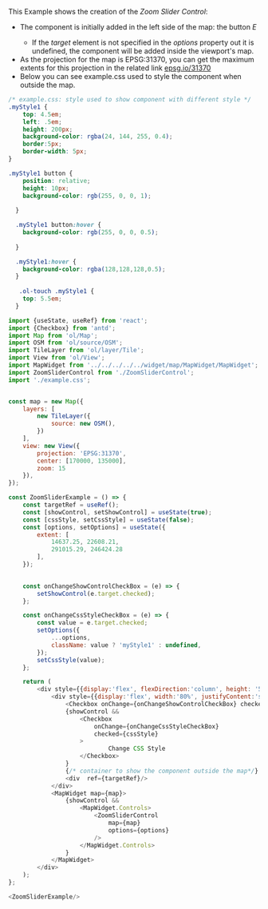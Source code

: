 <p>This Example shows the creation of the <i>Zoom Slider Control</i>:</p>
<ul>
    <li>
        The component is initially added in the left side of 
        the map: the button <i>E</i>
    </li>
    <ul>
        <li>
            If the <i>target</i> element is not specified in
            the <i>options</i> property out it is undefined, 
            the component will be added inside the viewport's map.
        </li>
    </ul>
    <li>
        As the projection for the map is EPSG:31370, 
        you can get the maximum extents for this projection
        in the related link <a href="https://epsg.io/31370">
        epsg.io/31370</a>
    </li>
    <li>
        Below you can see example.css used to style the
        component when outside the map.
    </li>
</ul>

```css
/* example.css: style used to show component with different style */
.myStyle1 {
    top: 4.5em;
    left: .5em;
    height: 200px;
    background-color: rgba(24, 144, 255, 0.4);
    border:5px;
    border-width: 5px;
}

.myStyle1 button {
    position: relative;
    height: 10px;
    background-color: rgb(255, 0, 0, 1);
    
  }

  .myStyle1 button:hover {
    background-color: rgb(255, 0, 0, 0.5);
    
  }

  .myStyle1:hover {
    background-color: rgba(128,128,128,0.5);
  }
  
   .ol-touch .myStyle1 {
    top: 5.5em;
  } 
```

```js
import {useState, useRef} from 'react';
import {Checkbox} from 'antd';
import Map from 'ol/Map';
import OSM from 'ol/source/OSM';
import TileLayer from 'ol/layer/Tile';
import View from 'ol/View';
import MapWidget from '../../../../../widget/map/MapWidget/MapWidget';
import ZoomSliderControl from './ZoomSliderControl';
import './example.css';


const map = new Map({
    layers: [
        new TileLayer({
            source: new OSM(),
        })
    ],
    view: new View({
        projection: 'EPSG:31370',
        center: [170000, 135000],
        zoom: 15
    }),
});

const ZoomSliderExample = () => {
    const targetRef = useRef();
    const [showControl, setShowControl] = useState(true);
    const [cssStyle, setCssStyle] = useState(false);
    const [options, setOptions] = useState({
        extent: [
            14637.25, 22608.21,
            291015.29, 246424.28
        ],
    });

    
    const onChangeShowControlCheckBox = (e) => {
        setShowControl(e.target.checked);
    };

    const onChangeCssStyleCheckBox = (e) => {
        const value = e.target.checked;
        setOptions({
            ...options,
            className: value ? 'myStyle1' : undefined,
        });
        setCssStyle(value);
    };

    return (
        <div style={{display:'flex', flexDirection:'column', height: '500px', width: '100%', gap:5}}>
            <div style={{display:'flex', width:'80%', justifyContent:'space-between'}}>
                <Checkbox onChange={onChangeShowControlCheckBox} checked={showControl}>Show control</Checkbox>
                {showControl &&
                    <Checkbox 
                        onChange={onChangeCssStyleCheckBox} 
                        checked={cssStyle}
                    >
                            Change CSS Style
                    </Checkbox>
                }
                {/* container to show the component outside the map*/}
                <div  ref={targetRef}/> 
            </div>
            <MapWidget map={map}>
                {showControl &&
                    <MapWidget.Controls>
                        <ZoomSliderControl 
                            map={map}
                            options={options}
                        />
                    </MapWidget.Controls>
                }
            </MapWidget>
        </div>
    );
};

<ZoomSliderExample/>

```